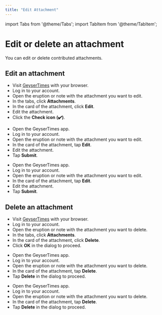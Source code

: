 ```yaml
---
title: "Edit Attachment"
---
```


import Tabs from '@theme/Tabs';
import TabItem from '@theme/TabItem';

# Edit or delete an attachment

You can edit or delete contributed attachments.

## Edit an attachment

<Tabs groupId="os">
<TabItem value="web" label="Website">

* Visit [GeyserTimes](https://geysertimes.org) with your browser.
* Log in to your account.
* Open the eruption or note with the attachment you want to edit. 
* In the tabs, click **Attachments**.
* In the card of the attachment, click **Edit**. 
* Edit the attachment.
* Click the **Check icon (✔️)**.

</TabItem>
<TabItem value="android" label="Android">

* Open the GeyserTimes app.
* Log in to your account.
* Open the eruption or note with the attachment you want to edit. 
* In the card of the attachment, tap **Edit**. 
* Edit the attachment.
* Tap **Submit**.

</TabItem>
<TabItem value="iOS" label="iOS">

* Open the GeyserTimes app.
* Log in to your account.
* Open the eruption or note with the attachment you want to edit. 
* In the card of the attachment, tap **Edit**. 
* Edit the attachment.
* Tap **Submit**.

</TabItem>
</Tabs>

## Delete an attachment

<Tabs groupId="os">
<TabItem value="web" label="Website">

* Visit [GeyserTimes](https://geysertimes.org) with your browser.
* Log in to your account.
* Open the eruption or note with the attachment you want to delete. 
* In the tabs, click **Attachments**.
* In the card of the attachment, click **Delete**. 
* Click **OK** in the dialog to proceed.

</TabItem>
<TabItem value="android" label="Android">

* Open the GeyserTimes app.
* Log in to your account.
* Open the eruption or note with the attachment you want to delete. 
* In the card of the attachment, tap **Delete**. 
* Tap **Delete** in the dialog to proceed.

</TabItem>
<TabItem value="iOS" label="iOS">

* Open the GeyserTimes app.
* Log in to your account.
* Open the eruption or note with the attachment you want to delete. 
* In the card of the attachment, tap **Delete**. 
* Tap **Delete** in the dialog to proceed.

</TabItem>
</Tabs>